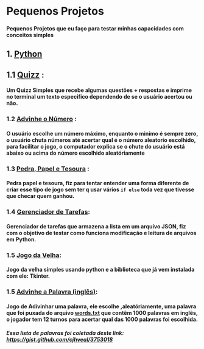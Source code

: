# Pequenos Projetos
#### Pequenos Projetos que eu faço para testar minhas capacidades com conceitos simples
## 1. [Python](/Python/)
## 1.1 [Quizz](/Python/quizz/main.py) :
#### Um Quizz Simples que recebe algumas questões + respostas e imprime no terminal um texto especifico dependendo de se o usuário acertou ou não.
### 1.2 [Advinhe o Número](/Python/advinhe-o-numero/main.py) :
#### O usuário escolhe um número máximo, enquanto o minimo é sempre zero, o usuário chuta números até acertar qual é o número aleatorio escolhido, para facilitar o jogo, o computador explica se o chute do usuário está abaixo ou acima do número escolhido aleatóriamente
### 1.3 [Pedra, Papel e Tesoura](/Python/pedra-papel-tesoura/main.py) :
#### Pedra papel e tesoura, fiz para tentar entender uma forma diferente de criar esse tipo de jogo sem ter q usar vários `if else` toda vez que tivesse que checar quem ganhou.
### 1.4 [Gerenciador de Tarefas](/Python/gerenciador-de-tarefas/main.py):
#### Gerenciador de tarefas que armazena a lista em um arquivo JSON, fiz com o objetivo de testar como funciona modificação e leitura de arquivos em Python.
### 1.5 [Jogo da Velha](/Python/jogo-da-velha/main.py):
#### Jogo da velha simples usando python e a biblioteca que já vem instalada com ele: Tkinter.
### 1.5 [Advinhe a Palavra (inglês)](/Python/word-guessing-game/main.py):
#### Jogo de Adivinhar uma palavra, ele escolhe ,aleatóriamente, uma palavra que foi puxada do arquivo [words.txt](/Python/word-guessing-game/words.txt) que contêm 1000 palavras em inglês, o jogador tem 12 turnos para acertar qual das 1000 palavras foi escolhida.
##### Essa lista de palavras foi coletada deste link: https://gist.github.com/cjhveal/3753018